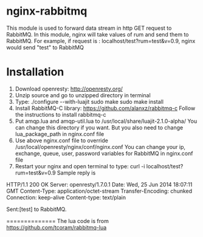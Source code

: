 nginx-rabbitmq
==============
This module is used to forward data stream in http GET request to RabbitMQ. In this module, nginx will take values of rum and send them to RabbitMQ.
For example, if request is : localhost/test?rum=test&v=0.9, nginx would send "test" to RabbitMQ

Installation
============
1. Download openresty: http://openresty.org/
2. Unzip source and go to unzipped directory in terminal
3. Type:  ./configure --with-luajit
          sudo make
          sudo make install
4. Install RabbitMQ-C library: https://github.com/alanxz/rabbitmq-c
   Follow the instructions to install rabbitmq-c
5. Put amqp.lua and amqp-util.lua to /usr/local/share/luajit-2.1.0-alpha/
   You can change this directory if you want. But you also need to change lua_package_path in nginx.conf file
6. Use above nginx.conf file to override /usr/local/openresty/nginx/conf/nginx.conf
   You can change your ip, exchange, queue, user, password variables for RabbitMQ in nginx.conf file
7. Restart your nginx and open terminal to type: curl -i localhost/test?rum=test&v=0.9
   Sample reply is

HTTP/1.1 200 OK
Server: openresty/1.7.0.1
Date: Wed, 25 Jun 2014 18:07:11 GMT
Content-Type: application/octet-stream
Transfer-Encoding: chunked
Connection: keep-alive
Content-type: text/plain

Sent:[test] to RabbitMQ.




==============
The lua code is from https://github.com/tcoram/rabbitmq-lua
